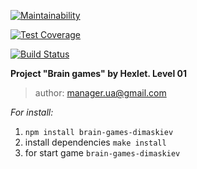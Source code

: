 [![Maintainability](https://api.codeclimate.com/v1/badges/f6bf207097582e502556/maintainability)](https://codeclimate.com/github/dimaskiev/project-lvl1-s160/maintainability)

[![Test Coverage](https://api.codeclimate.com/v1/badges/f6bf207097582e502556/test_coverage)](https://codeclimate.com/github/dimaskiev/project-lvl1-s160/test_coverage)

[![Build Status](https://travis-ci.org/dimaskiev/project-lvl1-s160.svg?branch=master)](https://travis-ci.org/dimaskiev/project-lvl1-s160)

**Project "Brain games" by Hexlet. Level 01**

> author: manager.ua@gmail.com

*For install:*

1. `npm install brain-games-dimaskiev`
2. install dependencies `make install`
3. for start game `brain-games-dimaskiev`
